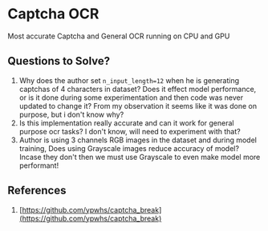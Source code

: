 # Captcha OCR
Most accurate Captcha and General OCR running on CPU and GPU

## Questions to Solve?
1. Why does the author set `n_input_length=12` when he is generating captchas of 4 characters in dataset? Does it effect model performance, or is it done during some experimentation and then code was never updated to change it? From my observation it seems like it was done on purpose, but i don't know why?
2. Is this implementation really accurate and can it work for general purpose ocr tasks? I don't know, will need to experiment with that?
3. Author is using 3 channels RGB images in the dataset and during model training, Does using Grayscale images reduce accuracy of model? Incase they don't then we must use Grayscale to even make model more performant!

## References
1. [https://github.com/ypwhs/captcha_break](https://github.com/ypwhs/captcha_break)
